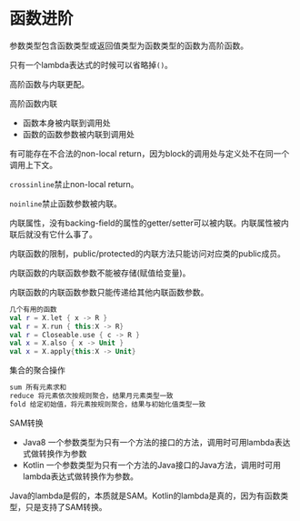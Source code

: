 # 函数进阶

参数类型包含函数类型或返回值类型为函数类型的函数为高阶函数。

只有一个lambda表达式的时候可以省略掉``()``。

高阶函数与内联更配。

高阶函数内联

+ 函数本身被内联到调用处
+ 函数的函数参数被内联到调用处

有可能存在不合法的non-local return，因为block的调用处与定义处不在同一个调用上下文。

``crossinline``禁止non-local return。

``noinline``禁止函数参数被内联。

内联属性，没有backing-field的属性的getter/setter可以被内联。内联属性被内联后就没有它什么事了。

内联函数的限制，public/protected的内联方法只能访问对应类的public成员。

内联函数的内联函数参数不能被存储(赋值给变量)。

内联函数的内联函数参数只能传递给其他内联函数参数。

```kotlin
几个有用的函数
val r = X.let { x -> R }
val r = X.run { this:X -> R}
val r = Closeable.use { c -> R }
val x = X.also { x -> Unit }
val x = X.apply{this:X -> Unit}
```

集合的聚合操作

```kotlin
sum 所有元素求和
reduce 将元素依次按规则聚合，结果月元素类型一致
fold 给定初始值，将元素按规则聚合，结果与初始化值类型一致
```

SAM转换

+ Java8 一个参数类型为只有一个方法的接口的方法，调用时可用lambda表达式做转换作为参数
+ Kotlin 一个参数类型为只有一个方法的Java接口的Java方法，调用时可用lambda表达式做转换作为参数。

Java的lambda是假的，本质就是SAM。Kotlin的lambda是真的，因为有函数类型，只是支持了SAM转换。
